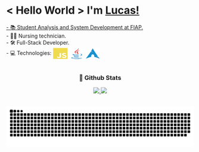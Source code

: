 <div align="left">
  <h1>< Hello World > I'm <a href=https://www.linkedin.com/in/lucas-lap/>Lucas!</h1>
</div>

<div align="left">
  <p1>
- 📚 Student Analysis and System Development at <a href="https://www.fiap.com.br/online/graduacao/tecnologo/analise-e-desenvolvimento-de-sistemas/">FIAP.</a><br>
- 👨‍⚕️ Nursing technician.<br>
- 🛠️ Full-Stack Developer.<br>
- 💻 Technologies:
  <img align="center" alt="Js" height="30" width="40" src="https://raw.githubusercontent.com/devicons/devicon/master/icons/javascript/javascript-plain.svg">
  <img align="center" alt="Java" height="30" width="40" src="https://raw.githubusercontent.com/devicons/devicon/master/icons/java/java-original.svg">
  <img align="center" alt="Arch" height="30" width="40" src="https://raw.githubusercontent.com/devicons/devicon/master/icons/archlinux/archlinux-original.svg"><br><br>
  </p1>
</div>

<div align="center">
  <h3>📝 Github Stats</h3>
  <span>
    <a href="https://github.com/Lucas-lap">
      <img height="140rem" src="https://github-readme-stats.vercel.app/api?username=Lucas-lap&show_icons=true&theme=midnight-purple&include_all_commits=true&count_private=true"/>
      <img height="140rem" src="https://github-readme-stats.vercel.app/api/top-langs/?username=Lucas-lap&theme=midnight-purple&hide_border=false&&layout=compact"/>
    </a>
  </span>
</div>
<br>

![github-snake.svg](https://raw.githubusercontent.com/Platane/snk/output/github-contribution-grid-snake-dark.svg)
